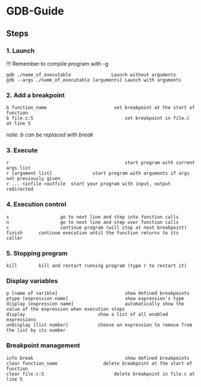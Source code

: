 # GDB-Guide

## Steps

### 1.  Launch
!!! Remember to compile program with -g
```
gdb ./name_of_executable		       Launch without arguments
gdb --args ./name_of_executable [arguments]	Launch with arguments
```
### 2.  Add a breakpoint
```
b function_name							set breakpoint at the start of function
b file.c:5									set breakpoint in file.c at line 5
```
*note: b can be replaced with break*

### 3.  Execute
```
r										  	start program with current args list
r [argument list]				start program with arguments if args not previously given
r ... <infile >outfile	start your program with input, output redirected
```
### 4.	Execution control
```
s					go to next line and step into function calls
n					go to next line and step over function calls
c					continue program (will stop at next breakpoint)
finish  	continue execution until the function returns to its caller
```
### 5.  Stopping program
```
kill		kill and restart running program (type r to restart it)
```

### Display variables
```
p [name of varible]						  	show defined breakpoints
ptype [expression name]						show expression's type
display [expression name]					automatically show the value of the expression when execution stops
display                           show a list of all enabled expressions
undisplay [list number]           choose an expression to remove from the list by its number
```

### Breakpoint management
```
info break									show defined breakpoints
clear function_name					delete breakpoint at the start of function
clear file.c:5							delete breakpoint in file.c at line 5
```

